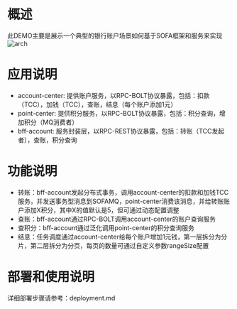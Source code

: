 # 概述
此DEMO主要是展示一个典型的银行账户场景如何基于SOFA框架和服务来实现
![arch](images/arch.png)

# 应用说明
- account-center: 提供账户服务，以RPC-BOLT协议暴露，包括：扣款（TCC），加钱（TCC），查账，结息（每个账户添加1元）
- point-center: 提供积分服务，以RPC-BOLT协议暴露，包括：积分查询，增加积分（MQ消费者）
- bff-account: 服务封装层，以RPC-REST协议暴露，包括：转账（TCC发起者），查账，积分查询

# 功能说明
- 转账：bff-account发起分布式事务，调用account-center的扣款和加钱TCC服务，并发送事务型消息到SOFAMQ，point-center消费该消息，并给转账账户添加X积分，其中X的值默认是5，但可通过动态配置调整
- 查账：bff-account通过RPC-BOLT调用account-center的账户查询服务
- 查积分：bff-account通过泛化调用point-center的积分查询服务
- 结息：任务调度通过account-center给每个账户增加1元钱，第一层拆分为分片，第二层拆分为分页，每页的数量可通过自定义参数rangeSize配置

# 部署和使用说明
详细部署步骤请参考：deployment.md

